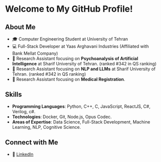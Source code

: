 # Welcome to My GitHub Profile! 

## About Me
- 🎓 Computer Engineering Student at University of Tehran
- 💻 Full-Stack Developer at Yaas Arghavani Industries (Affiliated with Bank Mellat Company)
- 🔬 Research Assistant focusing on **Psychoanalysis of Artificial Intelligence** at Sharif University of Tehran. (ranked #342 in QS ranking)
- 🔬 Research Assistant focusing on **NLP and LLMs** at Sharif University of Tehran. (ranked #342 in QS ranking)
- 🔬 Research Assistant focusing on **Medical Registration**.

## Skills
- **Programming Languages**: Python, C++, C, JavaScript, ReactJS, C#, Verilog, c#.
- **Technologies**: Docker, Git, Node.js, Opus Codec.
- **Areas of Expertise**: Data Science, Full-Stack Development, Machine Learning, NLP, Cognitive Science.

## Connect with Me
- 💼 [LinkedIn](https://www.linkedin.com/in/shahzad-momayez-37a76216a/)
